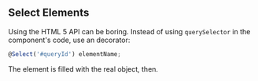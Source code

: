 ## Select Elements

Using the HTML 5 API can be boring. Instead of using `querySelector` in the component's code, use an decorator:

~~~ts
@Select('#queryId') elementName;
~~~

The element is filled with the real object, then.